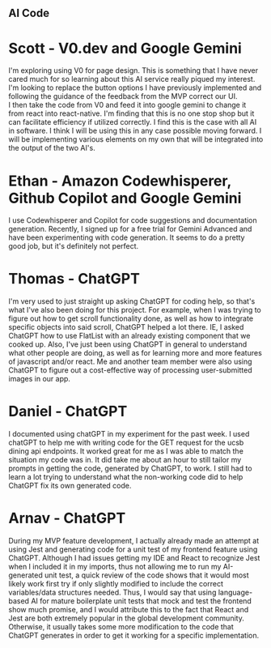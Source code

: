 ## AI Code

# Scott - V0.dev and Google Gemini
I'm exploring using V0 for page design. This is something that I have never cared much for so learning about this AI service really piqued my interest. I'm looking to replace the button options I have previously implemented and following the guidance of the feedback from the MVP correct our UI.  
I then take the code from V0 and feed it into google gemini to change it from react into react-native.
I'm finding that this is no one stop shop but it can facilitate efficiency if utilized correctly. I find this is the case with all AI in software. 
I think I will be using this in any case possible moving forward. 
I will be implementing various elements on my own that will be integrated into the output of the two AI's. 

# Ethan - Amazon Codewhisperer, Github Copilot and Google Gemini
I use Codewhisperer and Copilot for code suggestions and documentation generation.
Recently, I signed up for a free trial for Gemini Advanced and have been experimenting with code generation.
It seems to do a pretty good job, but it's definitely not perfect.

# Thomas - ChatGPT
I'm very used to just straight up asking ChatGPT for coding help, so that's what I've also been doing for this project. For example, when I was trying to figure out how to get scroll functionality done, as well as how to integrate specific objects into said scroll, ChatGPT helped a lot there. IE, I asked ChatGPT how to use FlatList with an already existing component that we cooked up. Also, I've just been using ChatGPT in general to understand what other people are doing, as well as for learning more and more features of javascript and/or react. Me and another team member were also using ChatGPT to figure out a cost-effective way of processing user-submitted images in our app.

# Daniel - ChatGPT
I documented using chatGPT in my experiment for the past week. I used chatGPT to help me with writing code for the GET request for the ucsb dining api endpoints. It worked great for me as I was able to match the situation my code was in. It did take me about an hour to still tailor my prompts in getting the code, generated by ChatGPT, to work. I still had to learn a lot trying to understand what the non-working code did to help ChatGPT fix its own generated code.

# Arnav - ChatGPT
During my MVP feature development, I actually already made an attempt at using Jest and generating code for a unit test of my frontend feature using ChatGPT. Although I had issues getting my IDE and React to recognize Jest when I included it in my imports, thus not allowing me to run my AI-generated unit test, a quick review of the code shows that it would most likely work first try if only slightly modified to include the correct variables/data structures needed. Thus, I would say that using language-based AI for mature boilerplate unit tests that mock and test the frontend show much promise, and I would attribute this to the fact that React and Jest are both extremely popular in the global development community. Otherwise, it usually takes some more modification to the code that ChatGPT generates in order to get it working for a specific implementation.
